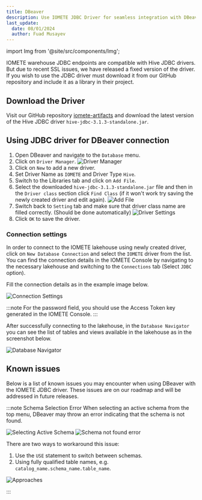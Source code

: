 ```yaml
---
title: DBeaver
description: Use IOMETE JDBC Driver for seamless integration with DBeaver database tool.
last_update:
  date: 08/01/2024
  author: Fuad Musayev
---
```


import Img from '@site/src/components/Img';

IOMETE warehouse JDBC endpoints are compatible with Hive JDBC drivers. But due to recent SSL issues, we have released a fixed version of the driver. If you wish to use the JDBC driver must download it from our GitHub repository and include it as a library in their project.

## Download the Driver
Visit our GitHub repository [iomete-artifacts](https://github.com/iomete/iomete-artifacts) and download the latest version of the Hive JDBC driver `hive-jdbc-3.1.3-standalone.jar`.

## Using JDBC driver for DBeaver connection

1. Open DBeaver and navigate to the `Database` menu.
2. Click on `Driver Manager`.
   <Img src="/img/database-drivers/dbeaver/driver-manager.png" alt="Driver Manager" />
3. Click on `New` to add a new driver.
4. Set Driver Name as `IOMETE` and Driver Type `Hive`.
5. Switch to the Libraries tab and click on `Add File`.
6. Select the downloaded `hive-jdbc-3.1.3-standalone.jar` file and then in the `Driver class` section click `Find Class` (if it won't work try saving the newly created driver and edit again).
   <Img src="/img/database-drivers/dbeaver/driver-libs.png" alt="Add File" />
7. Switch back to `Setting` tab and make sure that driver class name are filled correctly. (Should be done automatically)
   <Img src="/img/database-drivers/dbeaver/driver-settings.png" alt="Driver Settings" />
8. Click `OK` to save the driver.

### Connection settings
In order to connect to the IOMETE lakehouse using newly created driver, click on `New Database Connection` and select the `IOMETE` driver from the list.  
You can find the connection details in the IOMETE Console by navigating to the necessary lakehouse and switching to the `Connections` tab (Select `JDBC` option).  


Fill the connection details as in the example image below.  

<Img src="/img/database-drivers/dbeaver/dbeaver-connection.png" alt="Connection Settings" />

:::note
For the password field, you should use the Access Token key generated in the IOMETE Console.
:::

After successfully connecting to the lakehouse, in the `Database Navigator` you can see the list of tables and views available in the lakehouse as in the screenshot below.

<Img src="/img/database-drivers/dbeaver/explorer.png" alt="Database Navigator" />

## Known issues

Below is a list of known issues you may encounter when using DBeaver with the IOMETE JDBC driver. These issues are on our roadmap and will be addressed in future releases.

:::note Schema Selection Error
When selecting an active schema from the top menu, DBeaver may throw an error indicating that the schema is not found.  

<Img src="/img/database-drivers/dbeaver/dbeaver-active-schema.png" alt="Selecting Active Schema" />
<Img src="/img/database-drivers/dbeaver/dbeaver-error.png" alt="Schema not found error" />

There are two ways to workaround this issue:
1. Use the `USE` statement to switch between schemas.
2. Using fully qualified table names, e.g. `catalog_name.schema_name.table_name`.

<Img src="/img/database-drivers/dbeaver/dbeaver-approaches.png" alt="Approaches" />

:::